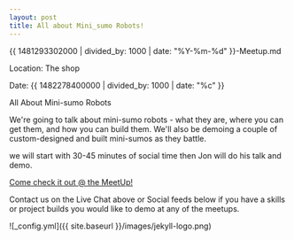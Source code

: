 ```yaml
---
layout: post
title: All about Mini_sumo Robots!
---
```


{{ 1481293302000 | divided_by: 1000 | date: "%Y-%m-%d" }}-Meetup.md

Location: The shop

Date: {{ 1482278400000 | divided_by: 1000 | date: "%c" }}


All About Mini-sumo Robots

We're going to talk about mini-sumo robots - what they are, where you can get them, and how you can build them. We'll also be demoing a couple of custom-designed and built mini-sumos as they battle.

we will start with 30-45 minutes of social time then Jon will do his talk and demo.
 
[Come check it out @ the MeetUp!](https://www.meetup.com/londonmakerscommunity/events/236137358/)
 
Contact us on the Live Chat above or Social feeds below if you have a skills or project builds you would like to demo at any of the meetups.
 

![_config.yml]({{ site.baseurl }}/images/jekyll-logo.png)

